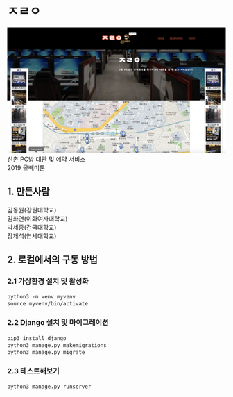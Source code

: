 # ㅈㄹㅇ
![](./mine.png)
신촌 PC방 대관 및 예약 서비스
<br>2019 올빼미톤


## 1. 만든사람
김동원(강원대학교)
<br>김화연(이화여자대학교)
<br>박세종(건국대학교)
<br>장제석(연세대학교)

 
## 2. 로컬에서의 구동 방법

### 2.1 가상환경 설치 및 활성화
```
python3 -m venv myvenv
source myvenv/bin/activate
```

### 2.2 Django 설치 및 마이그레이션
```
pip3 install django
python3 manage.py makemigrations 
python3 manage.py migrate 
```

### 2.3 테스트해보기
```
python3 manage.py runserver 
```



